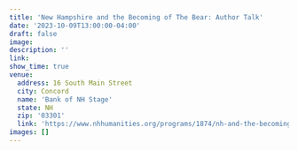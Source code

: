 ```yaml
---
title: 'New Hampshire and the Becoming of The Bear: Author Talk'
date: '2023-10-09T13:00:00-04:00'
draft: false
image: 
description: ''
link: 
show_time: true
venue:
  address: 16 South Main Street
  city: Concord
  name: 'Bank of NH Stage'
  state: NH
  zip: '03301'
  link: 'https://www.nhhumanities.org/programs/1874/nh-and-the-becoming-of-the-bear-author-talk-amp-reception' 
images: []
---
```

